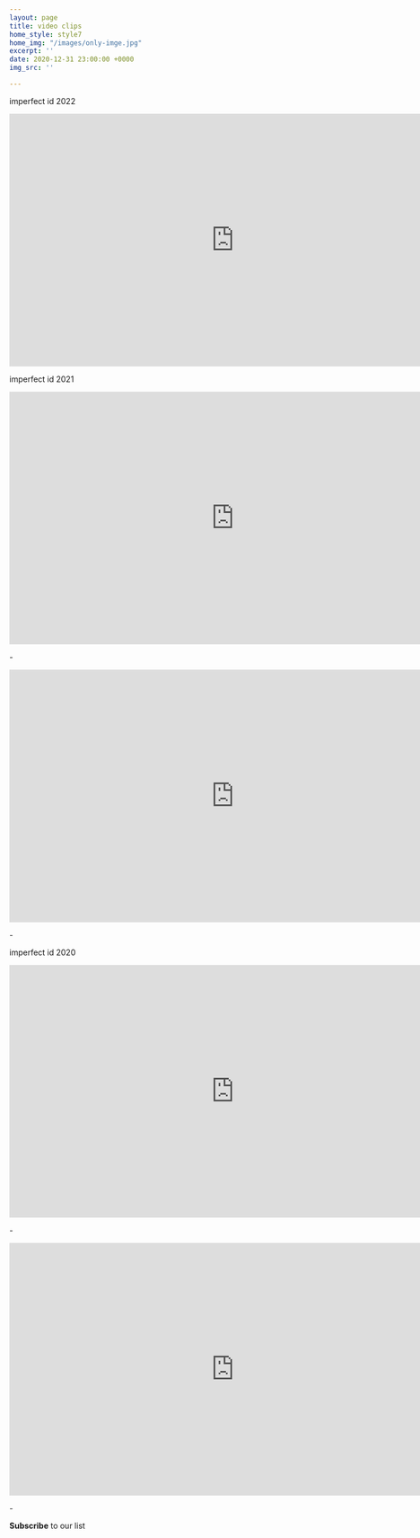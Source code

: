 ```yaml
---
layout: page
title: video clips
home_style: style7
home_img: "/images/only-imge.jpg"
excerpt: ''
date: 2020-12-31 23:00:00 +0000
img_src: ''

---
```

imperfect id 2022

<iframe width="800" height="450" src="https://www.youtube.com/embed/W8k-SPNps_I" title="YouTube video player" frameborder="0" allow="accelerometer; autoplay; clipboard-write; encrypted-media; gyroscope; picture-in-picture" allowfullscreen></iframe>

imperfect id 2021

<iframe width="800" height="450" src="https://www.youtube.com/embed/IR8xYvVSXbA" title="YouTube video player" frameborder="0" allow="accelerometer; autoplay; clipboard-write; encrypted-media; gyroscope; picture-in-picture" allowfullscreen></iframe>

\-

<iframe width="800" height="450" src="https://www.youtube.com/embed/ejSnabCK3ew" title="YouTube video player" frameborder="0" allow="accelerometer; autoplay; clipboard-write; encrypted-media; gyroscope; picture-in-picture" allowfullscreen></iframe>

\-

imperfect id 2020

<iframe width="800" height="450" src="https://www.youtube.com/embed/8InuYQmehKA" title="YouTube video player" frameborder="0" allow="accelerometer; autoplay; clipboard-write; encrypted-media; gyroscope; picture-in-picture" allowfullscreen></iframe>

\-

<iframe width="800" height="450" src="https://www.youtube.com/embed/BV8LIlT9pNE" title="YouTube video player" frameborder="0" allow="accelerometer; autoplay; clipboard-write; encrypted-media; gyroscope; picture-in-picture" allowfullscreen></iframe>

\-

**Subscribe** to our list